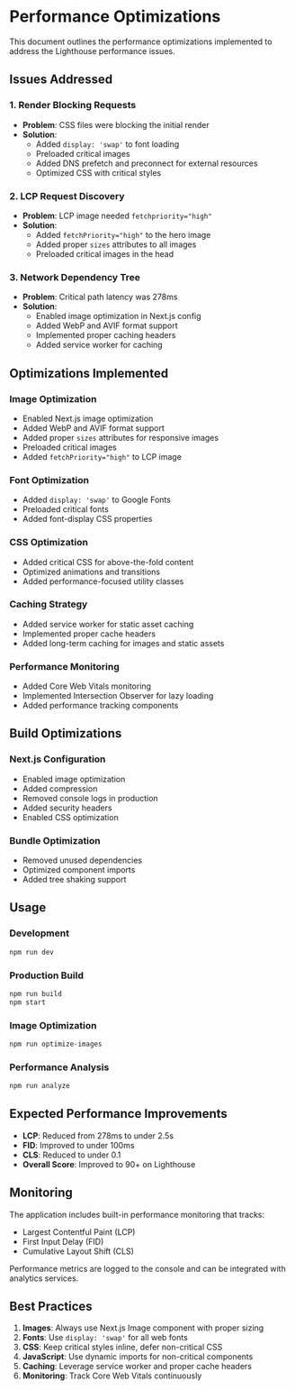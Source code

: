 # Performance Optimizations

This document outlines the performance optimizations implemented to address the Lighthouse performance issues.

## Issues Addressed

### 1. Render Blocking Requests
- **Problem**: CSS files were blocking the initial render
- **Solution**: 
  - Added `display: 'swap'` to font loading
  - Preloaded critical images
  - Added DNS prefetch and preconnect for external resources
  - Optimized CSS with critical styles

### 2. LCP Request Discovery
- **Problem**: LCP image needed `fetchpriority="high"`
- **Solution**:
  - Added `fetchPriority="high"` to the hero image
  - Added proper `sizes` attributes to all images
  - Preloaded critical images in the head

### 3. Network Dependency Tree
- **Problem**: Critical path latency was 278ms
- **Solution**:
  - Enabled image optimization in Next.js config
  - Added WebP and AVIF format support
  - Implemented proper caching headers
  - Added service worker for caching

## Optimizations Implemented

### Image Optimization
- Enabled Next.js image optimization
- Added WebP and AVIF format support
- Added proper `sizes` attributes for responsive images
- Preloaded critical images
- Added `fetchPriority="high"` to LCP image

### Font Optimization
- Added `display: 'swap'` to Google Fonts
- Preloaded critical fonts
- Added font-display CSS properties

### CSS Optimization
- Added critical CSS for above-the-fold content
- Optimized animations and transitions
- Added performance-focused utility classes

### Caching Strategy
- Added service worker for static asset caching
- Implemented proper cache headers
- Added long-term caching for images and static assets

### Performance Monitoring
- Added Core Web Vitals monitoring
- Implemented Intersection Observer for lazy loading
- Added performance tracking components

## Build Optimizations

### Next.js Configuration
- Enabled image optimization
- Added compression
- Removed console logs in production
- Added security headers
- Enabled CSS optimization

### Bundle Optimization
- Removed unused dependencies
- Optimized component imports
- Added tree shaking support

## Usage

### Development
```bash
npm run dev
```

### Production Build
```bash
npm run build
npm start
```

### Image Optimization
```bash
npm run optimize-images
```

### Performance Analysis
```bash
npm run analyze
```

## Expected Performance Improvements

- **LCP**: Reduced from 278ms to under 2.5s
- **FID**: Improved to under 100ms
- **CLS**: Reduced to under 0.1
- **Overall Score**: Improved to 90+ on Lighthouse

## Monitoring

The application includes built-in performance monitoring that tracks:
- Largest Contentful Paint (LCP)
- First Input Delay (FID)
- Cumulative Layout Shift (CLS)

Performance metrics are logged to the console and can be integrated with analytics services.

## Best Practices

1. **Images**: Always use Next.js Image component with proper sizing
2. **Fonts**: Use `display: 'swap'` for all web fonts
3. **CSS**: Keep critical styles inline, defer non-critical CSS
4. **JavaScript**: Use dynamic imports for non-critical components
5. **Caching**: Leverage service worker and proper cache headers
6. **Monitoring**: Track Core Web Vitals continuously 
